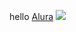 hello
[Alura](https://www.alura.com.br)
![](https://img.shields.io/badge/JavaScript-323330?style=for-the-badge&logo=javascript&logoColor=F7DF1E)
